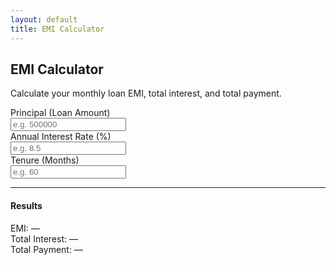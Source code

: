 ```yaml
---
layout: default
title: EMI Calculator
---
```


<div class="jumbotron text-center">
  <h2>EMI Calculator</h2>
  <p>Calculate your monthly loan EMI, total interest, and total payment.</p>
</div>
<div class="container" style="max-width:600px;">
  <form oninput="calculateEMI()">
    <div class="form-group row">
      <label class="col-sm-5 col-form-label">Principal (Loan Amount)</label>
      <div class="col-sm-7">
        <input type="number" class="form-control" id="principal" placeholder="e.g. 500000" min="0" step="any">
      </div>
    </div>
    <div class="form-group row">
      <label class="col-sm-5 col-form-label">Annual Interest Rate (%)</label>
      <div class="col-sm-7">
        <input type="number" class="form-control" id="rate" placeholder="e.g. 8.5" min="0" step="any">
      </div>
    </div>
    <div class="form-group row">
      <label class="col-sm-5 col-form-label">Tenure (Months)</label>
      <div class="col-sm-7">
        <input type="number" class="form-control" id="months" placeholder="e.g. 60" min="1" step="1">
      </div>
    </div>
  </form>
  <hr>
  <div class="text-center">
    <h4>Results</h4>
    <div>EMI: <span id="emi">—</span></div>
    <div>Total Interest: <span id="interest">—</span></div>
    <div>Total Payment: <span id="total">—</span></div>
  </div>
</div>
<script>
function calculateEMI() {
  var P = parseFloat(document.getElementById('principal').value) || 0;
  var annualRate = parseFloat(document.getElementById('rate').value) || 0;
  var n = parseInt(document.getElementById('months').value) || 0;
  var r = annualRate / 12 / 100;
  var emi = 0, total = 0, interest = 0;
  if (P > 0 && r > 0 && n > 0) {
    emi = P * r * Math.pow(1 + r, n) / (Math.pow(1 + r, n) - 1);
    total = emi * n;
    interest = total - P;
  }
  document.getElementById('emi').textContent = emi > 0 ? emi.toLocaleString('en-IN', {maximumFractionDigits:2}) : '—';
  document.getElementById('interest').textContent = interest > 0 ? interest.toLocaleString('en-IN', {maximumFractionDigits:2}) : '—';
  document.getElementById('total').textContent = total > 0 ? total.toLocaleString('en-IN', {maximumFractionDigits:2}) : '—';
}
</script>
